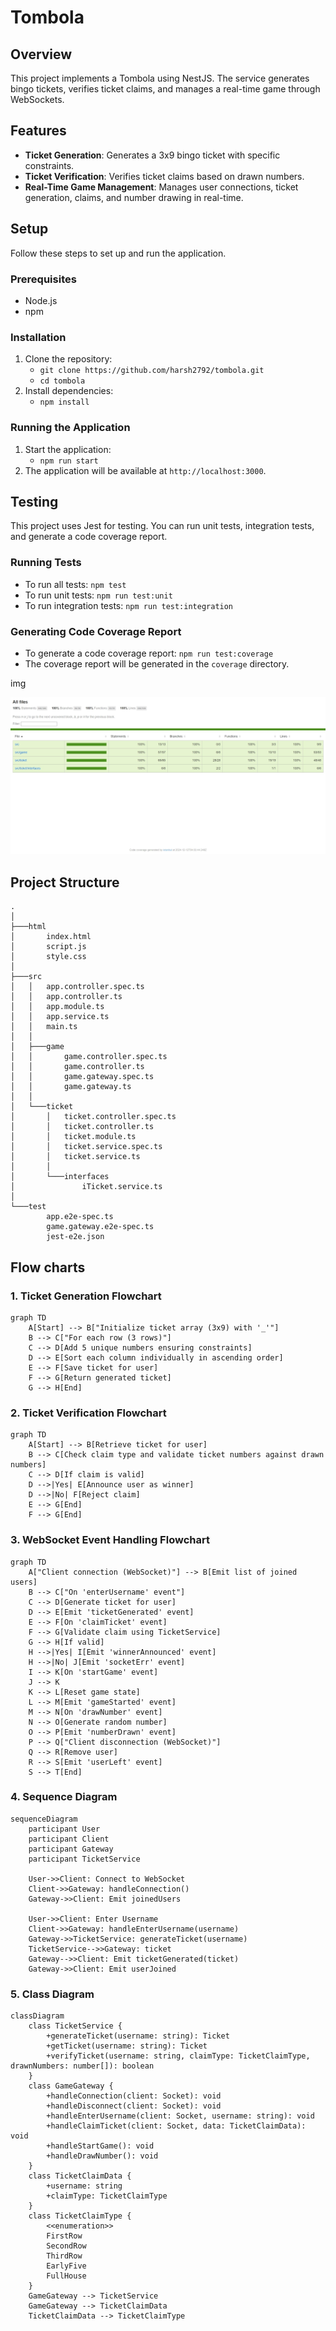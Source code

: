 # Tombola

## Overview
This project implements a Tombola using NestJS. The service generates bingo tickets, verifies ticket claims, and manages a real-time game through WebSockets.

## Features
- **Ticket Generation**: Generates a 3x9 bingo ticket with specific constraints.
- **Ticket Verification**: Verifies ticket claims based on drawn numbers.
- **Real-Time Game Management**: Manages user connections, ticket generation, claims, and number drawing in real-time.

## Setup
Follow these steps to set up and run the application.

### Prerequisites
- Node.js
- npm

### Installation
1. Clone the repository:
   - `git clone https://github.com/harsh2792/tombola.git`
   - `cd tombola`
2. Install dependencies:
   - `npm install`

### Running the Application
1. Start the application:
   - `npm run start`
2. The application will be available at `http://localhost:3000`.

## Testing
This project uses Jest for testing. You can run unit tests, integration tests, and generate a code coverage report.

### Running Tests
- To run all tests: `npm test`
- To run unit tests: `npm run test:unit`
- To run integration tests: `npm run test:integration`

### Generating Code Coverage Report
- To generate a code coverage report: `npm run test:coverage`
- The coverage report will be generated in the `coverage` directory.

img

![Coverage report](images/code-coverage.jpeg "Coverage report image")



## Project Structure
```
.
│
├───html
│       index.html
│       script.js
│       style.css
│
├───src
│   │   app.controller.spec.ts
│   │   app.controller.ts
│   │   app.module.ts
│   │   app.service.ts
│   │   main.ts
│   │
│   ├───game
│   │       game.controller.spec.ts
│   │       game.controller.ts
│   │       game.gateway.spec.ts
│   │       game.gateway.ts
│   │
│   └───ticket
│       │   ticket.controller.spec.ts
│       │   ticket.controller.ts
│       │   ticket.module.ts
│       │   ticket.service.spec.ts
│       │   ticket.service.ts
│       │
│       └───interfaces
│               iTicket.service.ts
│
└───test
        app.e2e-spec.ts
        game.gateway.e2e-spec.ts
        jest-e2e.json
```

## Flow charts

### 1. **Ticket Generation Flowchart**

```mermaid
graph TD
    A[Start] --> B["Initialize ticket array (3x9) with '_'"]
    B --> C["For each row (3 rows)"]
    C --> D[Add 5 unique numbers ensuring constraints]
    D --> E[Sort each column individually in ascending order]
    E --> F[Save ticket for user]
    F --> G[Return generated ticket]
    G --> H[End]
```

### 2. **Ticket Verification Flowchart**

```mermaid
graph TD
    A[Start] --> B[Retrieve ticket for user]
    B --> C[Check claim type and validate ticket numbers against drawn numbers]
    C --> D[If claim is valid]
    D -->|Yes| E[Announce user as winner]
    D -->|No| F[Reject claim]
    E --> G[End]
    F --> G[End]
```

### 3. **WebSocket Event Handling Flowchart**

```mermaid
graph TD
    A["Client connection (WebSocket)"] --> B[Emit list of joined users]
    B --> C["On 'enterUsername' event"]
    C --> D[Generate ticket for user]
    D --> E[Emit 'ticketGenerated' event]
    E --> F[On 'claimTicket' event]
    F --> G[Validate claim using TicketService]
    G --> H[If valid]
    H -->|Yes| I[Emit 'winnerAnnounced' event]
    H -->|No| J[Emit 'socketErr' event]
    I --> K[On 'startGame' event]
    J --> K
    K --> L[Reset game state]
    L --> M[Emit 'gameStarted' event]
    M --> N[On 'drawNumber' event]
    N --> O[Generate random number]
    O --> P[Emit 'numberDrawn' event]
    P --> Q["Client disconnection (WebSocket)"]
    Q --> R[Remove user]
    R --> S[Emit 'userLeft' event]
    S --> T[End]
```

### 4. **Sequence Diagram**

```mermaid
sequenceDiagram
    participant User
    participant Client
    participant Gateway
    participant TicketService

    User->>Client: Connect to WebSocket
    Client->>Gateway: handleConnection()
    Gateway->>Client: Emit joinedUsers

    User->>Client: Enter Username
    Client->>Gateway: handleEnterUsername(username)
    Gateway->>TicketService: generateTicket(username)
    TicketService-->>Gateway: ticket
    Gateway-->>Client: Emit ticketGenerated(ticket)
    Gateway->>Client: Emit userJoined

```

### 5. **Class Diagram**

```mermaid
classDiagram
    class TicketService {
        +generateTicket(username: string): Ticket
        +getTicket(username: string): Ticket
        +verifyTicket(username: string, claimType: TicketClaimType, drawnNumbers: number[]): boolean
    }
    class GameGateway {
        +handleConnection(client: Socket): void
        +handleDisconnect(client: Socket): void
        +handleEnterUsername(client: Socket, username: string): void
        +handleClaimTicket(client: Socket, data: TicketClaimData): void
        +handleStartGame(): void
        +handleDrawNumber(): void
    }
    class TicketClaimData {
        +username: string
        +claimType: TicketClaimType
    }
    class TicketClaimType {
        <<enumeration>>
        FirstRow
        SecondRow
        ThirdRow
        EarlyFive
        FullHouse
    }
    GameGateway --> TicketService
    GameGateway --> TicketClaimData
    TicketClaimData --> TicketClaimType

```
